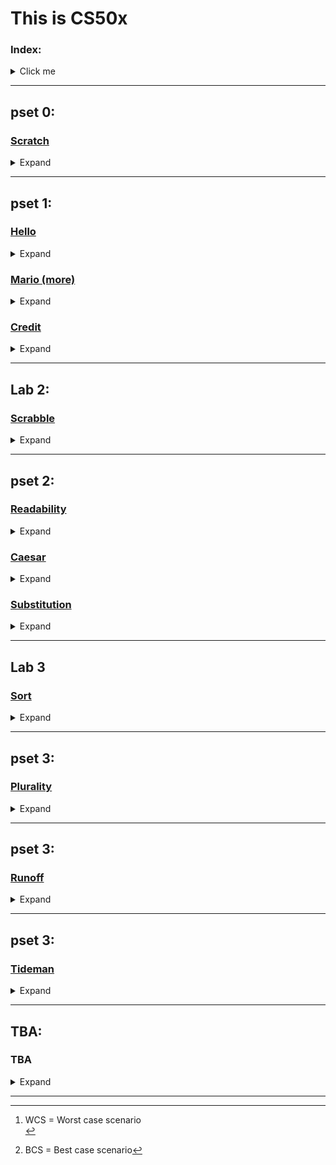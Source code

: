 # This is CS50x
### Index:
<details>
  <summary>Click me</summary>

- [pset 0](https://github.com/rbbostelmann/CS50x#pset-0):
  - Scratch:
    - The Bare Necessities
- [pset 1](https://github.com/rbbostelmann/CS50x#pset-1):
  - Hello
  - Mario (more)
  - Credit
- [pset 2](https://github.com/rbbostelmann/CS50x#pset-2):
  - Readability
  - Caesar
  - Substitution
- [Lab 2](https://github.com/rbbostelmann/CS50x#lab-2):
  - Scrabble
- [Lab 3](https://github.com/rbbostelmann/CS50x#lab-3):
  - Sort
- [pset 3](https://github.com/rbbostelmann/CS50x#pset-3): TBA
- pset 4: [TBA]
- pset 5: [TBA]
- pset 6: [TBA]
- pset 7: [TBA]
- pset 8: [TBA]
- pset 9: [TBA]
- Final project: [TBA]
  
 </details>
 
---
## pset 0:
### [Scratch](https://github.com/rbbostelmann/CS50x/tree/main/pset%200/The%20Bare%20Necessities)
<details>
  <summary>Expand</summary>

#### Problem Set page: https://cs50.harvard.edu/x/2022/psets/0/scratch/<br>
#### General comments:<br>
I was extremely surprised by how much effort some people put into their scratch projects, be it for the CS50x course or not, like the fully playable Sonic game. That was insane, and I don't think that I, at this point, have enough patience (or ability) to work on something like that. My first choice was to make a quick interactive bear identification guide, showing the key differences between grizzly bears and black bears, and then have the user try and identify a couple of different pictures.  
<br>
That seems to have been a bit beyond what I could do with my limited Scratch knowledge and I would have to spend more time than I had available to make something at that level. My second choice, and the one I actually ended up making, was to make a clip for a song, as some of the examples encouraged us to. My song of choice was "Bare necessities", from Disney's The Jungle Book. It wasn't the most time-intensive project I ever worked on but it was still challenging.<br>
#### Main challenges:<br>
<p>This problem set was particularly hard due to my lack of creativity. I spent more time trying to find something I was interested in building than actually coding - which was surprisingly straightforward. I wanted to implement more movement and have the bear wave its arms up and down, turn its head, walk, etc, but that would require me to redraw multiple parts of the sprite and make all of the graphic changes before even being able to write the code. I tried to do that with the default asset, and while the code worked just fine the animation was atrocious, so I deleted that and went with the basics.  
<br>  
<br>
As for the code itself, once I started to build the blocks and see how they interacted with each other things became much simpler, though it took me some time to figure out how to fuse some blocks to make more elaborated if...else conditionals. That is definitely something I want to work on more if/when I ever decide to come back to Scratch!</p>
    
 </details>
 
---
## pset 1:
### [Hello](https://github.com/rbbostelmann/CS50x/tree/main/pset%201/hello)
<details>
  <summary>Expand</summary>

#### Problem Set page: https://cs50.harvard.edu/x/2022/psets/1/hello/
#### Aim:
Get familiar with the work environment, the syntax of C and traversing the directories.
#### General comments:<br>
I have never used C, and, in fact, when I first picked up programming it was my intention to stay away from it due to the bad rep it gets online. Now, after having some exposure to it I realize that that bad reputation is totally understandable.
#### Main challenges:<br>
<p>No problems with the program whatsoever, but I cannot make C compile on my local machine (VS Code, Windows. I haven't tried it yet on my Xubuntu VM). If anyone knows how to make this work, I BEG YOU, HELP ME. I've tried to follow the instructions I found on SO but nothing worked.</p>
 
</details>

### [Mario (more)](https://github.com/rbbostelmann/CS50x/tree/main/pset%201/mario)
<details>
  <summary>Expand</summary>

#### Problem Set page: https://cs50.harvard.edu/x/2022/psets/1/mario/more/
#### Aim:
Recreate those Mario end of level pyramids in C, albeit in text, using hashes (#) for bricks, a la the below. Each hash is a bit taller than it is wide, so the pyramids themselves will also be taller than they are wide.
#### General comments:<br>
This was a pretty straightforward problem set, I already had in mind that I'd use nested for loops, I just didn't know how. It took some trial and error until I got it working. The most challenging aspect was to remember to have the initial spaces to form the different levels, and finding that out required some googling until I understood what I was doing wrong. After that, I completed the left side properly and the left side was super intuitive.
#### Main challenges:<br>
<p>I'll say that the initial spaces in a different for loop really threw me off in this exercise, other than that it was okay, though I suppose that for complete beginners the idea of using nested loops might come out of left field.</p>
   
</details>

### [Credit](https://github.com/rbbostelmann/CS50x/tree/main/pset%201/credit)
<details>
  <summary>Expand</summary>

#### Problem Set page: https://cs50.harvard.edu/x/2022/psets/1/credit/
#### Aim:
Check for a CC number validity and, if so, return the CC provider.
#### General comments: <br>
<p>For the most part, this was an easy one. I only really needed to spend time trying to figure out how to better implement the function calls and how to write the Luhn's Algorithm correctly.</p>
<h4> Main challenges:</h4>
  
<p>The math, definitely the math. It was a huge problem for me to figure out how to implement Luhn’s Algorithm and organize the math part of the program. Apart from that, there were no other issues, though that really made me practice googling - which is 90% of a programmer's job, I am told.<br></p>
   
</details>

---

## Lab 2:
### [Scrabble](https://github.com/rbbostelmann/CS50x/tree/main/Lab%202/scrabble)
<details>
  <summary>Expand</summary>

#### Lab page: https://cs50.harvard.edu/x/2022/labs/2/
#### Aim:
Determine which of two Scrabble words is worth more.
#### General comments:<br>
<p>The hardest part of this problem set was to correlate the characters to the POINTS array. After I watched the walkthrough video and that passage was explained nothing else was particularly difficult.</p>
<h4> Main challenges:</h4>
<p>On the other hand, I really wanted to make a function that would transform a string to uppercase and return said string but I was probably going about it the wrong way and couldn't make that work. I just wanted to avoid having the need to compare with both lower and upper case characters.</p>
   
</details>

---

## pset 2:
### [Readability](https://github.com/rbbostelmann/CS50x/tree/main/pset%202/readability)
<details>
  <summary>Expand</summary>

#### Problem Set page: https://cs50.harvard.edu/x/2022/psets/2/readability/
#### Aim:
Implement a program that calculates the approximate grade level needed to comprehend some text, per the below.
#### General comments:<br>
<p>This was probably the easiest problem set thus far. I enjoyed the topic, and while some of the things I wanted to implement did not work, I was never frustrated or clueless about what was happening (okay, maybe I was, but not for long!). I believe the main obstacles here might be using the ASCII table to make proper conditional statements, figuring out the best way to count the words, and managing the variable type conversions.</p>
<h4> Main challenges:</h4>
<p>As I mentioned above, I was having some trouble with the word count. I tried to check the string chars for '\0' imagining that it meant that it was the end of a word instead of the "extra" character of a string so that obviously did not work. Then I decided to only count for ASCII 32 (space) characters, but I faced trouble with empty strings and with multiple space strings.  
<br><br>
I eventually realized that the number of words is generally going to be equal to the number of spaces +1, at least for the cases we had to check for, and that helped me to progress. I also spent way too much time trying to implement regex, but to my despair, C is weird even when doing that, and I could not make it work. I simply don't get the &variable or the * (pointer). Alas, it worked and I did it all by myself ᕙ( •̀ ᗜ •́ )ᕗ</p>
   
</details>

### [Caesar](https://github.com/rbbostelmann/CS50x/tree/main/pset%202/caesar)
<details>
  <summary>Expand</summary>

#### Problem Set page: [https://cs50.harvard.edu/x/2022/psets/1/credit/](https://cs50.harvard.edu/x/2022/psets/2/caesar/)
#### Aim:
Implement a program that encrypts messages using Caesar’s cipher.
#### General comments:<br>
<p>As I started this set by tackling the substitution problem first, I already had a pretty good idea of how I wanted to write this code, and things were 87% in accordance with my plans. The other 13% made me change my code and implement most of it under main() instead of using multiple helper functions.</p>
<h4> Main challenges:</h4>
<p>As mentioned, I had a good idea of how I wanted to write this, but I did not have much of a clue on how to make the math work. After tinkering with the final part of the code for a while I managed to make it run perfectly well for digits from 1-9. Anything higher than that would only compute the first of the digits (eg. 12 would compute only 1 as key, 643 would compute only 6 as key, etc). That was mostly due to an incorrect approach to the validation part of the problem, in which I converted the key to a char and was unable to make it work properly as an int after that point. After I fixed that the code worked as intended.</p>
   
</details>

### [Substitution](https://github.com/rbbostelmann/CS50x/tree/main/pset%202/substitution)
<details>
  <summary>Expand</summary>

#### Problem Set page: https://cs50.harvard.edu/x/2022/psets/2/substitution/
#### Aim:
Write a program that implements a substitution cipher.
#### General comments:<br>
<p>Maybe it's just me, but I found this to be an insanely cool project! It made me look for ways to work with different data types (just as Caesar did, but I started with this one) and made me feel more competent by the end. It requires a higher level of organization than I was used to, so that's another plus. I wish the problem set page held your hand a little bit more, as it did in Caesar, but it was ultimately a fun challenge.</p>
<h4> Main challenges:</h4>
<p>With all that said, at no moment did this problem come across as easy, and I struggled to find a way to work with the ASCII values at the very end. I began with a misguided intention of implementing arrays instead of understanding that they were already in use (since a string is an array of characters). All's well that ends well.</p>
   
</details>

---
## Lab 3
### [Sort](https://github.com/rbbostelmann/CS50x/blob/main/Lab%203/answers.txt)
<details>
  <summary>Expand</summary>
  
#### Lab page: https://cs50.harvard.edu/x/2022/labs/3/
#### Aim:
Analyze three sorting programs to determine which algorithms they use.
#### General comments:<br>
<p>It certainly makes for a more interesting activity to have a visible and measurable way to see the difference between the different types of sorting algorythms. I have seen pure mathematical explanations of the runtime notations and couldn't quite understand as well as I did now.</p>

### Conclusion

#### Bubble sort:

Compares pairs of adjacent values one at a time and swaps them if they are out of order. This process goes on until the list is sorted.

&rarr; O of n<sup>2</sup>&nbsp;(WCS - unsorted array)[^1]<br>
&rarr; Ω n&nbsp;&nbsp;&nbsp;&nbsp;&nbsp;&nbsp;&nbsp;(BCS - sorted array)[^2]<br>

#### Selection sorted:

Iterates through the unsorted portions of a list and select the smallest element each time then moves it to its correct place.

&rarr; O of n<sup>2</sup>&nbsp;(WCS - unsorted array)<br>
&rarr; Ω n<sup>2</sup>&nbsp;&nbsp;&nbsp;&nbsp;&nbsp;(BSC - sorted array)<br>
&rarr; Θ n<sup>2</sup>

#### Merge sort:

Recursively divides the list into two halves (until it cannot be divided) and then merges the smaller list back into a larger one in the correct order.

&rarr; O of (n log n)&nbsp;(WCS - unsorted array)<br>
&rarr; Ω (n log n)&nbsp;&nbsp;&nbsp;&nbsp;&nbsp;(BCS - sorted array)<br>
&rarr; Θ (n log n)
</p>
<h4> Main challenges:</h4>
<p>Nothing in particular, though special mention to the kind soul that suggested using "time ./..." to measure the real runtime of the programs.</p>

[^1]: WCS = Worst case scenario<br>
[^2]: BCS = Best case scenario

</details>

---
## pset 3:
### [Plurality](https://github.com/rbbostelmann/CS50x/tree/main/pset%203/plurality)
<details>
  <summary>Expand</summary>

#### Problem Set page: 
#### Aim:
TBA
#### General comments:<br>
<p>TBA</p>
<h4> Main challenges:</h4>
<p>TBA</p>
   
</details>

---
## pset 3:
### [Runoff](https://github.com/rbbostelmann/CS50x/tree/main/pset%203/runoff)
<details>
  <summary>Expand</summary>

#### Problem Set page: 
#### Aim:
TBA
#### General comments:<br>
<p>TBA</p>
<h4> Main challenges:</h4>
<p>TBA</p>
   
</details>

---
## pset 3:
### [Tideman](https://github.com/rbbostelmann/CS50x/tree/main/pset%203/tideman)
<details>
  <summary>Expand</summary>

#### Problem Set page: 
#### Aim:
TBA
#### General comments:<br>
<p>TBA</p>
<h4> Main challenges:</h4>
<p>TBA</p>
   
</details>

---
## TBA:
### TBA
<details>
  <summary>Expand</summary>

#### Problem Set page: 
#### Aim:
TBA
#### General comments:<br>
<p>TBA</p>
<h4> Main challenges:</h4>
<p>TBA</p>
   
</details>

---

